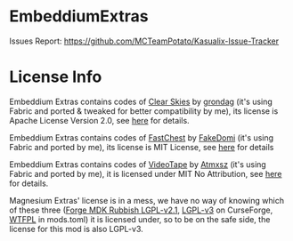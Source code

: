 # EmbeddiumExtras
Issues Report: https://github.com/MCTeamPotato/Kasualix-Issue-Tracker
# License Info
Embeddium Extras contains codes of [Clear Skies](https://github.com/grondag/clear-skies) by [grondag](https://github.com/grondag) (it's using Fabric and ported & tweaked for better compatibility by me), its license is Apache License Version 2.0, see [here](https://github.com/MCTeamPotato/EmbeddiumExtras/blob/1165/licenses/clearskies/LICENSE) for details.

Embeddium Extras contains codes of [FastChest](https://github.com/FakeDomi/FastChest) by [FakeDomi](https://github.com/FakeDomi) (it's using Fabric and ported by me), its license is MIT License, see [here](https://github.com/MCTeamPotato/EmbeddiumExtras/blob/1165/licenses/fastchest/LICENSE) for details

Embeddium Extras contains codes of [VideoTape](https://github.com/Atmxsz/VideoTape) by [Atmxsz](https://github.com/Atmxsz)  (it's using Fabric and ported by me), it is licensed under MIT No Attribution, see [here](https://github.com/MCTeamPotato/EmbeddiumExtras/blob/1165/licenses/videotape/LICENSE) for details.

Magnesium Extras' license is in a mess, we have no way of knowing which of these three ([Forge MDK Rubbish LGPL-v2.1](https://github.com/anthxnymc/MagnesiumExtras/blob/1.16/LICENSE.txt), [LGPL-v3](https://www.curseforge.com/minecraft/mc-mods/magnesium-extras#license) on CurseForge, [WTFPL](https://github.com/anthxnymc/MagnesiumExtras/blob/1.16/src/main/resources/META-INF/mods.toml#L12) in mods.toml) it is licensed under, so to be on the safe side, the license for this mod is also LGPL-v3.